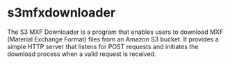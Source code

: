 # s3mfxdownloader
The S3 MXF Downloader is a program that enables users to download MXF (Material Exchange Format) files from an Amazon S3 bucket. It provides a simple HTTP server that listens for POST requests and initiates the download process when a valid request is received. 
